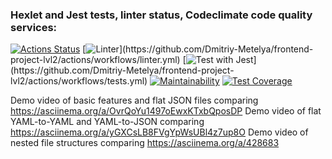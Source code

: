 ### Hexlet and Jest tests, linter status, Codeclimate code quality services:
[![Actions Status](https://github.com/Dmitriy-Metelya/frontend-project-lvl2/workflows/hexlet-check/badge.svg)](https://github.com/Dmitriy-Metelya/frontend-project-lvl2/actions)
[![Linter](https://github.com/Dmitriy-Metelya/frontend-project-lvl2/actions/workflows/linter.yml/badge.svg?branch=main&(event=push|event=pull_request))](https://github.com/Dmitriy-Metelya/frontend-project-lvl2/actions/workflows/linter.yml)
[![Test with Jest](https://github.com/Dmitriy-Metelya/frontend-project-lvl2/actions/workflows/tests.yml/badge.svg?branch=main&(event=push|event=pull_request))](https://github.com/Dmitriy-Metelya/frontend-project-lvl2/actions/workflows/tests.yml)
[![Maintainability](https://api.codeclimate.com/v1/badges/27f3ab3d06f73e3f07ea/maintainability)](https://codeclimate.com/github/Dmitriy-Metelya/frontend-project-lvl2/maintainability)
[![Test Coverage](https://api.codeclimate.com/v1/badges/27f3ab3d06f73e3f07ea/test_coverage)](https://codeclimate.com/github/Dmitriy-Metelya/frontend-project-lvl2/test_coverage)

Demo video of basic features and flat JSON files comparing https://asciinema.org/a/OvrQoYu1497oEwxKTxbQposDP
Demo video of flat YAML-to-YAML and YAML-to-JSON comparing https://asciinema.org/a/yGXCsLB8FVgYpWsUBl4z7up8O
Demo video of nested file structures comparing https://asciinema.org/a/428683